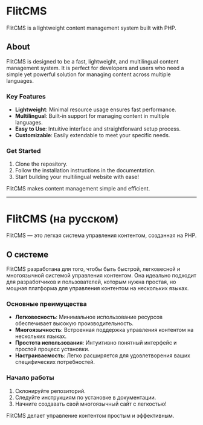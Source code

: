 # FlitCMS
FlitCMS is a lightweight content management system built with PHP.

## About
FlitCMS is designed to be a fast, lightweight, and multilingual content management system. It is perfect for developers and users who need a simple yet powerful solution for managing content across multiple languages.

### Key Features
- **Lightweight**: Minimal resource usage ensures fast performance.
- **Multilingual**: Built-in support for managing content in multiple languages.
- **Easy to Use**: Intuitive interface and straightforward setup process.
- **Customizable**: Easily extendable to meet your specific needs.

### Get Started
1. Clone the repository.
2. Follow the installation instructions in the documentation.
3. Start building your multilingual website with ease!

FlitCMS makes content management simple and efficient. 

---

# FlitCMS (на русском)
FlitCMS — это легкая система управления контентом, созданная на PHP.

## О системе
FlitCMS разработана для того, чтобы быть быстрой, легковесной и многоязычной системой управления контентом. Она идеально подходит для разработчиков и пользователей, которым нужна простая, но мощная платформа для управления контентом на нескольких языках.

### Основные преимущества
- **Легковесность**: Минимальное использование ресурсов обеспечивает высокую производительность.
- **Многоязычность**: Встроенная поддержка управления контентом на нескольких языках.
- **Простота использования**: Интуитивно понятный интерфейс и простой процесс установки.
- **Настраиваемость**: Легко расширяется для удовлетворения ваших специфических потребностей.

### Начало работы
1. Склонируйте репозиторий.
2. Следуйте инструкциям по установке в документации.
3. Начните создавать свой многоязычный сайт с легкостью!

FlitCMS делает управление контентом простым и эффективным. 